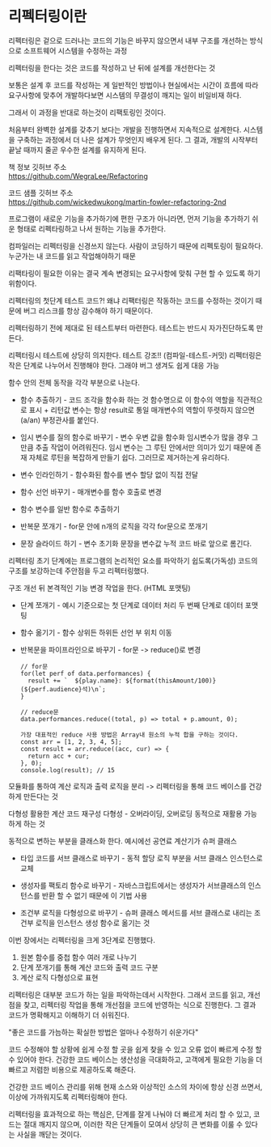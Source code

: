 # 리펙터링이란
리펙터링은 겉으로 드러나는 코드의 기능은 바꾸지 않으면서 내부 구조를 개선하는 방식으로 
소프트웨어 시스템을 수정하는 과정

리펙터링을 한다는 것은 코드를 작성하고 난 뒤에 설계를 개선한다는 것

보통은 설계 후 코드를 작성하는 게 일반적인 방법이나
현실에서는 시간이 흐름에 따라 요구사항에 맞추어 개발하다보면 시스템의 무결성이 
깨지는 일이 비일비재 하다.

그래서 이 과정을 반대로 하는것이 리팩토링인 것이다.

처음부터 완벽한 설계를 갖추기 보다는 개발을 진행하면서 지속적으로 설계한다.
시스템을 구축하는 과정에서 더 나은 설계가 무엇인지 배우게 된다.
그 결과, 개발의 시작부터 끝날 때까지 줄곧 우수한 설계를 유지하게 된다.

책 정보 깃허브 주소  
https://github.com/WegraLee/Refactoring  

코드 샘플 깃허브 주소  
https://github.com/wickedwukong/martin-fowler-refactoring-2nd  

프로그램이 새로운 기능을 추가하기에 편한 구조가 아니라면, 먼저 기능을 추가하기 쉬운 형태로 
리펙타링하고 나서 원하는 기능을 추가한다.

컴파일러는 리펙터링을 신경쓰지 않는다. 
사람이 코딩하기 때문에 리펙토링이 필요하다. 누군가는 내 코드를 읽고 작업해야하기 때문

리팩타링이 필요한 이유는 결국 계속 변경되는 요구사항에 맞춰 구현 할 수 있도록 하기 위함이다.

리펙터링의 첫단계 테스트 코드?!
왜냐 리팩터링은 작동하는 코드를 수정하는 것이기 때문에 버그 리스크를 항상 감수해야 하기 때문이다.

리펙터링하기 전에 제대로 된 테스트부터 마련한다. 테스트는 반드시 자가진단하도록 만든다.

리펙터링시 테스트에 상당히 의지한다. 테스트 강조!! (컴파일-테스트-커밋)
리펙터링은 작은 단계로 나누어서 진행해야 한다. 그래야 버그 생겨도 쉽게 대응 가능


함수 안의 전체 동작을 각각 부분으로 나눈다.

- 함수 추출하기 - 코드 조각을 함수화 하는 것
  함수명으로 이 함수의 역할을 직관적으로 표시 + 리턴값 변수는 항상 result로 통일
  매개변수의 역할이 뚜렷하지 않으면 (a/an) 부정관사를 붙인다.

- 임시 변수를 질의 함수로 바꾸기 - 변수 우변 값을 함수화
  임시변수가 많을 경우 그만큼 추출 작업이 어려워진다. 임시 변수는 그 루틴 안에서만
  의미가 있기 때문에 존재 자체로 루틴을 복잡하게 만들기 쉽다. 그러므로 제거하는게 유리하다.

- 변수 인라인하기 - 함수화된 함수를 변수 할당 없이 직접 전달

- 함수 선언 바꾸기 - 매개변수를 함수 호출로 변경

- 함수 변수를 일반 함수로 추출하기 

- 반복문 쪼개기 - for문 안에 n개의 로직을 각각 for문으로 쪼개기

- 문장 슬라이드 하기 - 변수 초기화 문장을 변수값 누적 코드 바로 앞으로 롬긴다.

리펙터링 초기 단계에는 프로그램의 논리적인 요소를 파악하기 쉽도록(가독성) 코드의 구조를
보강하는데 주안점을 두고 리펙터링했다.

구조 개선 뒤 본격적인 기능 변경 작업을 한다. (HTML 포맷팅)

- 단계 쪼개기 - 예시 기준으로는 첫 단계로 데이터 처리 두 번째 단계로 데이터 포맷팅

- 함수 옮기기 - 함수 상위든 하위든 선언 부 위치 이동

- 반복문을 파이프라인으로 바꾸기 - for문 -> reduce()로 변경
  
  ```
  // for문  
  for(let perf of data.performances) {  
    result += `  ${play.name}: ${format(thisAmount/100)} (${perf.audience}석)\n`;  
  }  

  // reduce문  
  data.performances.reduce((total, p) => total + p.amount, 0);

  가장 대표적인 reduce 사용 방법은 Array내 원소의 누적 합을 구하는 것이다.  
  const arr = [1, 2, 3, 4, 5];  
  const result = arr.reduce((acc, cur) => { 
    return acc + cur;  
  }, 0);
  console.log(result); // 15  
  ```
  
모듈화를 통하여 계산 로직과 출력 로직을 분리 -> 리펙터링을 통해 코드 베이스를 건강하게 만든다는 것

다형성 활용한 계산 코드 재구성
다형성 - 오버라이딩, 오버로딩 동적으로 재활용 가능하게 하는 것

동적으로 변하는 부분을 클래스화 한다. 예시에선 공연료 계산기가 슈퍼 클래스

- 타입 코드를 서브 클래스로 바꾸기 - 동적 할당 로직 부분을 서브 클래스 인스턴스로 교체 

- 생성자를 팩토리 함수로 바꾸기 - 자바스크립트에서는 생성자가 서브클래스의 인스턴스를 반환 할 수 없기 때문에 이 기법 사용

- 조건부 로직을 다형성으로 바꾸기 - 슈퍼 클래스 메서드를 서브 클래스로 내리는 
  조건부 로직을 인스턴스 생성 함수로 옮기는 것

이번 장에서는 리펙터링을 크게 3단계로 진행했다. 
1. 원본 함수를 중첩 함수 여러 개로 나누기
2. 단계 쪼개기를 통해 계산 코드와 출력 코드 구분
3. 계산 로직 다형성으로 표현

리펙터링은 대부분 코드가 하는 일을 파악하는데서 시작한다. 그래서 코드를 읽고, 개선점을 찾고, 리펙터링 작업을 통해
개선점을 코드에 반영하는 식으로 진행한다. 그 결과 코드가 명확해지고 이해하기 더 쉬워진다. 

"좋은 코드를 가늠하는 확실한 방법은 얼마나 수정하기 쉬운가다"

코드 수정해야 할 상황에 쉽게 수정 할 곳을 쉽게 찾을 수 있고 오류 없이 빠르게 수정 할 수 있어야 한다.
건강한 코드 베이스는 생산성을 극대화하고, 고객에게 필요한 기능을 더 빠르고 저렴한 비용으로 제공하도록 해준다.

건강한 코드 베이스 관리를 위해 현재 소스와 이상적인 소스의 차이에 항상 신경 쓰면서, 이상에 가까워지도록 리펙터링해야 한다.

리펙터링을 효과적으로 하는 핵심은, 단계를 잘게 나눠야 더 빠르게 처리 할 수 있고, 코드는 절대 깨지지 않으며, 이러한 작은
단계들이 모여서 상당히 큰 변화를 이룰 수 있다는 사실을 깨닫는 것이다. 
